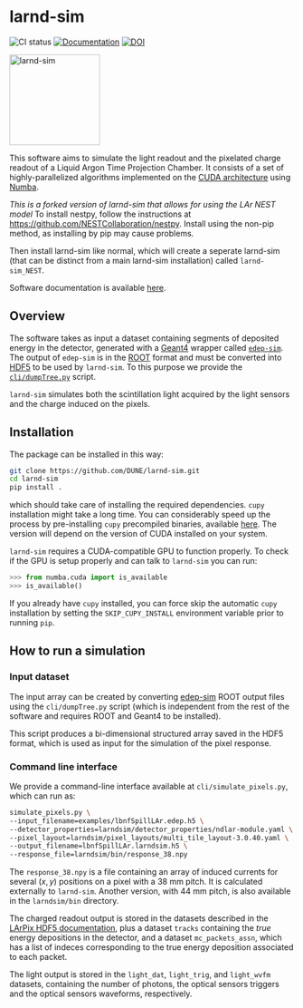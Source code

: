 # larnd-sim

![CI status](https://github.com/DUNE/larnd-sim/workflows/CI/badge.svg)
[![Documentation](https://img.shields.io/badge/docs-online-success)](https://dune.github.io/larnd-sim)
[![DOI](https://zenodo.org/badge/DOI/10.5281/zenodo.4582721.svg)](https://doi.org/10.5281/zenodo.4582721)

<img alt="larnd-sim" src="docs/logo.png" height="160" />

This software aims to simulate the light readout and the pixelated charge readout of a Liquid Argon Time Projection Chamber. It consists of a set of highly-parallelized algorithms implemented on the [CUDA architecture](https://developer.nvidia.com/cuda-toolkit) using [Numba](https://numba.pydata.org).

*This is a forked version of larnd-sim that allows for using the LAr NEST model*
To install nestpy, follow the instructions at https://github.com/NESTCollaboration/nestpy. Install using the non-pip method, as installing by pip may cause problems.

Then install larnd-sim like normal, which will create a seperate larnd-sim (that can be distinct from a main larnd-sim installation) called `larnd-sim_NEST`.

Software documentation is available [here](https://dune.github.io/larnd-sim/index.html).

## Overview

The software takes as input a dataset containing segments of deposited energy in the detector, generated with a [Geant4](https://geant4.web.cern.ch) wrapper called [`edep-sim`](https://github.com/ClarkMcGrew/edep-sim). The output of `edep-sim` is in the [ROOT](https://root.cern) format and must be converted into [HDF5](https://www.hdfgroup.org/solutions/hdf5/) to be used by `larnd-sim`. To this purpose we provide the [`cli/dumpTree.py`](https://github.com/DUNE/larnd-sim/blob/master/cli/dumpTree.py) script.

`larnd-sim` simulates both the scintillation light acquired by the light sensors and the charge induced on the pixels.

## Installation

The package can be installed in this way:

```bash
git clone https://github.com/DUNE/larnd-sim.git
cd larnd-sim
pip install .
```

which should take care of installing the required dependencies. `cupy` installation might take a long time. You can considerably speed up the process by pre-installing `cupy` precompiled binaries, available [here](https://docs.cupy.dev/en/stable/install.html#installing-cupy). The version will depend on the version of CUDA installed on your system.

`larnd-sim` requires a CUDA-compatible GPU to function properly. To check if the GPU is setup properly and can talk to `larnd-sim` you can run:

```python
>>> from numba.cuda import is_available
>>> is_available()
```

If you already have ``cupy`` installed, you can force skip the automatic
``cupy`` installation by setting the ``SKIP_CUPY_INSTALL`` environment variable
prior to running ``pip``.

## How to run a simulation

### Input dataset

The input array can be created by converting [edep-sim](https://github.com/ClarkMcGrew/edep-sim) ROOT output files using the `cli/dumpTree.py` script (which is independent from the rest of the software and requires ROOT and Geant4 to be installed).

This script produces a bi-dimensional structured array saved in the HDF5 format, which is used as input for the simulation of the pixel response.

### Command line interface

We provide a command-line interface available at `cli/simulate_pixels.py`, which can run as:

```bash
simulate_pixels.py \
--input_filename=examples/lbnfSpillLAr.edep.h5 \
--detector_properties=larndsim/detector_properties/ndlar-module.yaml \
--pixel_layout=larndsim/pixel_layouts/multi_tile_layout-3.0.40.yaml \
--output_filename=lbnfSpillLAr.larndsim.h5 \
--response_file=larndsim/bin/response_38.npy
```

The `response_38.npy` is a file containing an array of induced currents for several $(x,y)$ positions on a pixel with a 38 mm pitch. It is calculated externally to `larnd-sim`. Another version, with 44 mm pitch, is also available in the `larndsim/bin` directory.

The charged readout output is stored in the datasets described in the [LArPix HDF5 documentation](https://larpix-control.readthedocs.io/en/stable/api/format/hdf5format.html), plus a dataset `tracks` containing the _true_ energy depositions in the detector, and a dataset `mc_packets_assn`, which has a list of indeces corresponding to the true energy deposition associated to each packet.

The light output is stored in the `light_dat`, `light_trig`, and `light_wvfm` datasets, containing the number of photons, the optical sensors triggers and the optical sensors waveforms, respectively.
